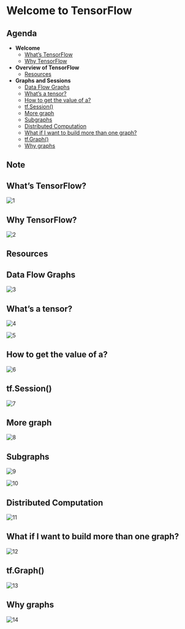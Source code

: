 # Welcome to TensorFlow

## Agenda

- **Welcome**
	-  [What’s TensorFlow](#1)
	-  [Why TensorFlow](#2)
- **Overview of TensorFlow**
   -  [Resources](#3)
- **Graphs and Sessions**
   	-  [Data Flow Graphs](#4)
   	-  [What’s a tensor?](#5)
   	-  [How to get the value of a?](#6)
   	-  [tf.Session()](#7)
   	-  [More graph](#8)
   	-  [Subgraphs](#9)
   	-  [Distributed Computation](#10)
   	-  [What if I want to build more than one graph?](#11)
   	-  [tf.Graph()](#12)
   	-  [Why graphs](#13)


## Note

<h2 id="1">What’s TensorFlow?</h2>

![1](https://github.com/htaiwan/note-standford-tensorflow/blob/master/Lecture1/Assets/1.png)

<h2 id="2">Why TensorFlow?</h2>

![2](https://github.com/htaiwan/note-standford-tensorflow/blob/master/Lecture1/Assets/2.png)

<h2 id="3">Resources</h2>

<h2 id="4">Data Flow Graphs</h2>

![3](https://github.com/htaiwan/note-standford-tensorflow/blob/master/Lecture1/Assets/3.png)

<h2 id="5">What’s a tensor?</h2>

![4](https://github.com/htaiwan/note-standford-tensorflow/blob/master/Lecture1/Assets/4.png)


![5](https://github.com/htaiwan/note-standford-tensorflow/blob/master/Lecture1/Assets/5.png)

<h2 id="6">How to get the value of a?</h2>

![6](https://github.com/htaiwan/note-standford-tensorflow/blob/master/Lecture1/Assets/6.png)

<h2 id="7">tf.Session()</h2>

![7](https://github.com/htaiwan/note-standford-tensorflow/blob/master/Lecture1/Assets/7.png)

<h2 id="8">More graph</h2>

![8](https://github.com/htaiwan/note-standford-tensorflow/blob/master/Lecture1/Assets/8.png)

<h2 id="9"> Subgraphs </h2>

![9](https://github.com/htaiwan/note-standford-tensorflow/blob/master/Lecture1/Assets/9.png)

![10](https://github.com/htaiwan/note-standford-tensorflow/blob/master/Lecture1/Assets/10.png)

<h2 id="10">Distributed Computation</h2>

![11](https://github.com/htaiwan/note-standford-tensorflow/blob/master/Lecture1/Assets/11.png)

<h2 id="11">What if I want to build more than one graph?</h2>

![12](https://github.com/htaiwan/note-standford-tensorflow/blob/master/Lecture1/Assets/12.png)

<h2 id="12">tf.Graph()</h2>

![13](https://github.com/htaiwan/note-standford-tensorflow/blob/master/Lecture1/Assets/13.png)

<h2 id="13">Why graphs</h2>

![14](https://github.com/htaiwan/note-standford-tensorflow/blob/master/Lecture1/Assets/14.png)


